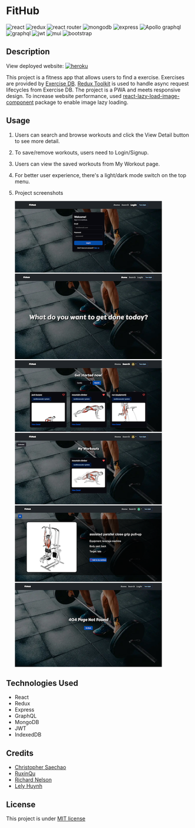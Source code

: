 # FitHub

![react](https://img.shields.io/badge/React-20232A?style=for-the-badge&logo=react&logoColor=61DAFB)
![redux](https://img.shields.io/badge/Redux-593D88?style=for-the-badge&logo=redux&logoColor=white)
![react router](https://img.shields.io/badge/React_Router-CA4245?style=for-the-badge&logo=react-router&logoColor=white)
![mongodb](https://img.shields.io/badge/MongoDB-4EA94B?style=for-the-badge&logo=mongodb&logoColor=white)
![express](https://img.shields.io/badge/Express.js-000000?style=for-the-badge&logo=express&logoColor=white)
![Apollo graphql](https://img.shields.io/badge/Apollo%20GraphQL-311C87?&style=for-the-badge&logo=Apollo%20GraphQL&logoColor=white)
![graphql](https://img.shields.io/badge/GraphQl-E10098?style=for-the-badge&logo=graphql&logoColor=white)
![jwt](https://img.shields.io/badge/JWT-000000?style=for-the-badge&logo=JSON%20web%20tokens&logoColor=white)
![mui](https://img.shields.io/badge/Material%20UI-007FFF?style=for-the-badge&logo=mui&logoColor=white)
![bootstrap](https://img.shields.io/badge/Bootstrap-563D7C?style=for-the-badge&logo=bootstrap&logoColor=white)

## Description

View deployed website: [![heroku](https://img.shields.io/badge/Heroku-430098?style=for-the-badge&logo=heroku&logoColor=white)](https://fithub-fitness.herokuapp.com)

This project is a fitness app that allows users to find a exercise. Exercises are provided by [Exercise DB](https://rapidapi.com/justin-WFnsXH_t6/api/exercisedb). [Redux Toolkit](https://redux-toolkit.js.org) is used to handle async request lifecycles from Exercise DB. The project is a PWA and meets responsive design. To increase website performance, used [react-lazy-load-image-component](https://www.npmjs.com/package/react-lazy-load-image-component) package to enable image lazy loading.

## Usage

1. Users can search and browse workouts and click the View Detail button to see more detail.
2. To save/remove workouts, users need to Login/Signup.
3. Users can view the saved workouts from My Workout page.
4. For better user experience, there's a light/dark mode switch on the top menu.

5. Project screenshots

   ![login](./client/public/assets/login.png)
   ![home](./client/public/assets/homepage.png)
   ![search](./client/public/assets/search.png)
   ![save](./client/public/assets/saved.png)
   ![detail](./client/public/assets/detailpage.png)
   ![404](./client/public/assets/404.png)

## Technologies Used

- React
- Redux
- Express
- GraphQL
- MongoDB
- JWT
- IndexedDB

## Credits

- [Christopher Saechao](https://github.com/TikoMyster)
- [RuxinQu](https://github.com/RuxinQu)
- [Richard Nelson](https://github.com/nelson92)
- [Lely Huynh](https://github.com/lely2011)

## License

This project is under [MIT license](https://opensource.org/lsicenses/MIT)
